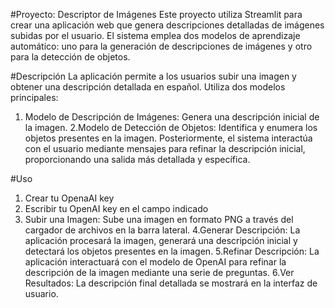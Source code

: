 #Proyecto: Descriptor de Imágenes
Este proyecto utiliza Streamlit para crear una aplicación web que genera descripciones detalladas de imágenes subidas por el usuario. El sistema emplea dos modelos de aprendizaje automático: uno para la generación de descripciones de imágenes y otro para la detección de objetos.

#Descripción
La aplicación permite a los usuarios subir una imagen y obtener una descripción detallada en español. Utiliza dos modelos principales:

  1. Modelo de Descripción de Imágenes: Genera una descripción inicial de la imagen.
  2.Modelo de Detección de Objetos: Identifica y enumera los objetos presentes en la imagen.
Posteriormente, el sistema interactúa con el usuario mediante mensajes para refinar la descripción inicial, proporcionando una salida más detallada y específica.

#Uso

1. Crear tu OpenaAI key
2. Escribir tu OpenAI key en el campo indicado
3. Subir una Imagen: Sube una imagen en formato PNG a través del cargador de archivos en la barra lateral.
4.Generar Descripción: La aplicación procesará la imagen, generará una descripción inicial y detectará los objetos presentes en la imagen.
5.Refinar Descripción: La aplicación interactuará con el modelo de OpenAI para refinar la descripción de la imagen mediante una serie de preguntas.
6.Ver Resultados: La descripción final detallada se mostrará en la interfaz de usuario.
